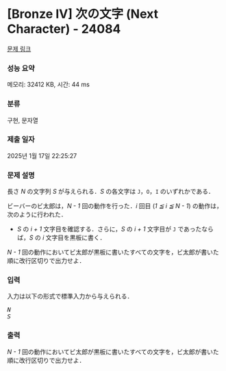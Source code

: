# [Bronze IV] 次の文字 (Next Character) - 24084 

[문제 링크](https://www.acmicpc.net/problem/24084) 

### 성능 요약

메모리: 32412 KB, 시간: 44 ms

### 분류

구현, 문자열

### 제출 일자

2025년 1월 17일 22:25:27

### 문제 설명

<p>長さ <var>N</var> の文字列 <var>S</var> が与えられる．<var>S</var> の各文字は <code>J</code>，<code>O</code>，<code>I</code> のいずれかである．</p>

<p>ビーバーのビ太郎は，<var>N - 1</var> 回の動作を行った．<var>i</var> 回目 (<var>1 ≦ i ≦ N - 1</var>) の動作は，次のように行われた．</p>

<ul>
	<li><var>S</var> の <var>i + 1</var> 文字目を確認する．さらに，<var>S</var> の <var>i + 1</var> 文字目が <code>J</code> であったならば，<var>S</var> の <var>i</var> 文字目を黒板に書く．</li>
</ul>

<p><var>N - 1</var> 回の動作においてビ太郎が黒板に書いたすべての文字を，ビ太郎が書いた順に改行区切りで出力せよ．</p>

### 입력 

 <p>入力は以下の形式で標準入力から与えられる．</p>

<pre><var>N</var>
<var>S</var></pre>

### 출력 

 <p><var>N - 1</var> 回の動作においてビ太郎が黒板に書いたすべての文字を，ビ太郎が書いた順に改行区切りで出力せよ．</p>

